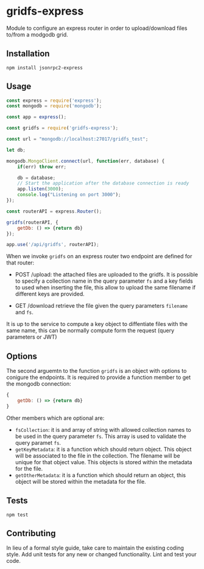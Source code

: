 gridfs-express
=========

Module to configure an express router in order to upload/download
files to/from a modgodb grid.

## Installation

  `npm install jsonrpc2-express`

## Usage

```javascript
const express = require('express');
const mongodb = require('mongodb');

const app = express();

const gridfs = require('gridfs-express');

const url = "mongodb://localhost:27017/gridfs_test";

let db;

mongodb.MongoClient.connect(url, function(err, database) {
    if(err) throw err;

    db = database;
    // Start the application after the database connection is ready
    app.listen(3000);
    console.log("Listening on port 3000");
});

const routerAPI = express.Router();

gridfs(routerAPI, {
    getDb: () => {return db}
});

app.use('/api/gridfs', routerAPI);
```

When we invoke `gridfs` on an express router two endpoint are defined
for that router:

* POST /upload: the attached files are uploaded to the gridfs. It is
  possible to specify a collection name in the query parameter `fs`
  and a key fields to used when inserting the file, this allow to
  upload the same filename if different keys are provided.

* GET /download retrieve the file given the query parameters
  `filename` and `fs`. 
  
It is up to the service to compute a key object to diffentiate files
with the same name, this can be normally compute form the request
(query parameters or JWT)

## Options

The second arguemtn to the function `gridfs` is an object with options
to conigure the endpoints. It is required to provide a function member
to get the mongodb connection:

```javascript
{
    getDb: () => {return db}
}
```

Other members which are optional are:

* `fsCollection`: it is and array of string with allowed collection
  names to be used in the query parameter `fs`. This array is used to
  validate the query paramet `fs`.
* `getKeyMetadata`: it is a function which should return object. This
  object will be associated to the file in the collection. The
  filename will be unique for that object value. This objects is
  stored within the metadata for the file.
* `getOtherMetadata`: it is a function which should return an object,
  this object will be stored within the metadata for the file.

## Tests

  `npm test`

## Contributing

In lieu of a formal style guide, take care to maintain the existing
coding style. Add unit tests for any new or changed
functionality. Lint and test your code.
